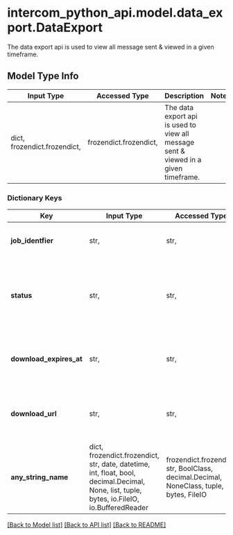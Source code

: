 # intercom_python_api.model.data_export.DataExport

The data export api is used to view all message sent & viewed in a given timeframe.

## Model Type Info
Input Type | Accessed Type | Description | Notes
------------ | ------------- | ------------- | -------------
dict, frozendict.frozendict,  | frozendict.frozendict,  | The data export api is used to view all message sent &amp; viewed in a given timeframe. | 

### Dictionary Keys
Key | Input Type | Accessed Type | Description | Notes
------------ | ------------- | ------------- | ------------- | -------------
**job_identfier** | str,  | str,  | The identifier for your job. | [optional] 
**status** | str,  | str,  | The current state of your job. | [optional] must be one of ["pending", "in_progress", "failed", "completed", "no_data", "canceled", ] 
**download_expires_at** | str,  | str,  | The time after which you will not be able to access the data. | [optional] 
**download_url** | str,  | str,  | The location where you can download your data. | [optional] 
**any_string_name** | dict, frozendict.frozendict, str, date, datetime, int, float, bool, decimal.Decimal, None, list, tuple, bytes, io.FileIO, io.BufferedReader | frozendict.frozendict, str, BoolClass, decimal.Decimal, NoneClass, tuple, bytes, FileIO | any string name can be used but the value must be the correct type | [optional]

[[Back to Model list]](../../README.md#documentation-for-models) [[Back to API list]](../../README.md#documentation-for-api-endpoints) [[Back to README]](../../README.md)

